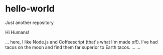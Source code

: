 # hello-world
Just another repository

Hi Humans!

... here, I like Node.js and Coffeescript (that's what I'm made of!).
I've had tacos on the moon and find them far superior to Earth tacos.
...
...
